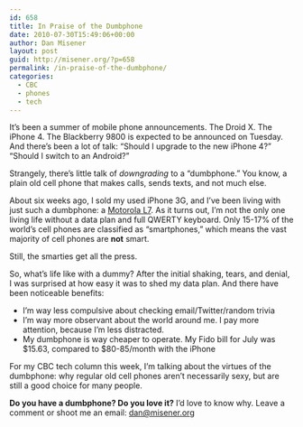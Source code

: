 ```yaml
---
id: 658
title: In Praise of the Dumbphone
date: 2010-07-30T15:49:06+00:00
author: Dan Misener
layout: post
guid: http://misener.org/?p=658
permalink: /in-praise-of-the-dumbphone/
categories:
  - CBC
  - phones
  - tech
---
```

It&#8217;s been a summer of mobile phone announcements. The Droid X. The iPhone 4. The Blackberry 9800 is expected to be announced on Tuesday. And there&#8217;s been a lot of talk: &#8220;Should I upgrade to the new iPhone 4?&#8221; &#8220;Should I switch to an Android?&#8221;

Strangely, there&#8217;s little talk of _downgrading_ to a &#8220;dumbphone.&#8221; You know, a plain old cell phone that makes calls, sends texts, and not much else.

About six weeks ago, I sold my used iPhone 3G, and I&#8217;ve been living with just such a dumbphone: a [Motorola L7](http://en.wikipedia.org/wiki/Motorola_SLVR_L7). As it turns out, I&#8217;m not the only one living life without a data plan and full QWERTY keyboard. Only 15-17% of the world&#8217;s cell phones are classified as &#8220;smartphones,&#8221; which means the vast majority of cell phones are **not** smart.

Still, the smarties get all the press.

So, what&#8217;s life like with a dummy? After the initial shaking, tears, and denial, I was surprised at how easy it was to shed my data plan. And there have been noticeable benefits:

  * I&#8217;m way less compulsive about checking email/Twitter/random trivia
  * I&#8217;m way more observant about the world around me. I pay more attention, because I&#8217;m less distracted.
  * My dumbphone is way cheaper to operate. My Fido bill for July was $15.63, compared to $80-85/month with the iPhone

For my CBC tech column this week, I&#8217;m talking about the virtues of the dumbphone: why regular old cell phones aren&#8217;t necessarily sexy, but are still a good choice for many people.

**Do you have a dumbphone? Do you love it?** I&#8217;d love to know why. Leave a comment or shoot me an email: <dan@misener.org>